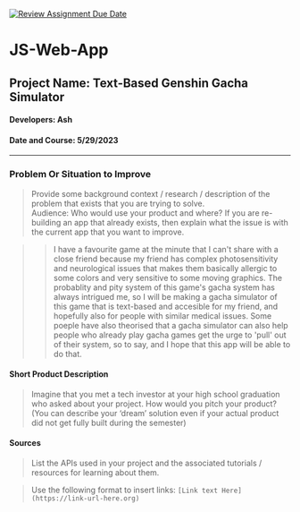 [![Review Assignment Due Date](https://classroom.github.com/assets/deadline-readme-button-24ddc0f5d75046c5622901739e7c5dd533143b0c8e959d652212380cedb1ea36.svg)](https://classroom.github.com/a/_AfzJBUU)
# JS-Web-App
## Project Name: Text-Based Genshin Gacha Simulator
#### Developers: Ash
#### Date and Course: 5/29/2023
<hr>

### Problem Or Situation to Improve
>Provide some background context / research / description of the problem that exists that you are trying to solve.  
Audience: Who would use your product and where? 
If you are re-building an app that already exists, then explain what the issue is with the current app that you want to improve.

>> I have a favourite game at the minute that I can't share with a close friend because my friend has complex photosensitivity and neurological issues that makes them basically allergic to some colors and very sensitive to some moving graphics. The probablity and pity system of this game's gacha system has always intrigued me, so I will be making a gacha simulator of this game that is text-based and accesible for my friend, and hopefully also for people with similar medical issues. Some poeple have also theorised that a gacha simulator can also help people who already play gacha games get the urge to 'pull' out of their system, so to say, and I hope that this app will be able to do that.



#### Short Product Description 
>Imagine that you met a tech investor at your high school graduation who asked about your project. How would you pitch your product? 
(You can describe your ‘dream’ solution even if your actual product did not get fully built during the semester)

>>

#### Sources
>List the APIs used in your project and the associated tutorials / resources for learning about them. 

>Use the following format to insert links: `[Link text Here](https://link-url-here.org)`

>>







